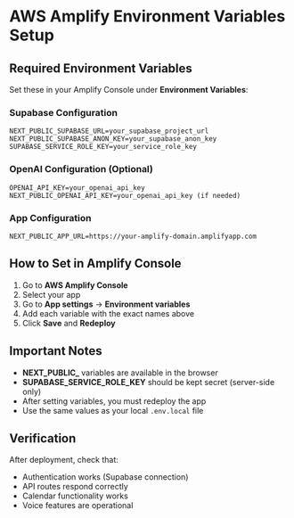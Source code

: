 # AWS Amplify Environment Variables Setup

## Required Environment Variables

Set these in your Amplify Console under **Environment Variables**:

### Supabase Configuration
```
NEXT_PUBLIC_SUPABASE_URL=your_supabase_project_url
NEXT_PUBLIC_SUPABASE_ANON_KEY=your_supabase_anon_key
SUPABASE_SERVICE_ROLE_KEY=your_service_role_key
```

### OpenAI Configuration (Optional)
```
OPENAI_API_KEY=your_openai_api_key
NEXT_PUBLIC_OPENAI_API_KEY=your_openai_api_key (if needed)
```

### App Configuration
```
NEXT_PUBLIC_APP_URL=https://your-amplify-domain.amplifyapp.com
```

## How to Set in Amplify Console

1. Go to **AWS Amplify Console**
2. Select your app
3. Go to **App settings** → **Environment variables**
4. Add each variable with the exact names above
5. Click **Save** and **Redeploy**

## Important Notes

- **NEXT_PUBLIC_** variables are available in the browser
- **SUPABASE_SERVICE_ROLE_KEY** should be kept secret (server-side only)
- After setting variables, you must redeploy the app
- Use the same values as your local `.env.local` file

## Verification

After deployment, check that:
- Authentication works (Supabase connection)
- API routes respond correctly
- Calendar functionality works
- Voice features are operational
